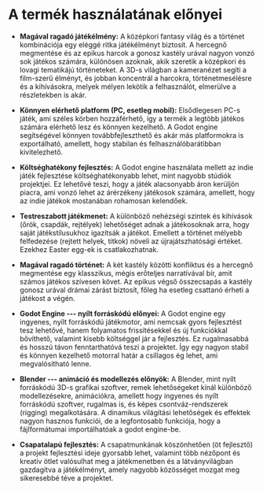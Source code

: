 # A termék használatának előnyei

- **Magával ragadó játékélmény:** A középkori fantasy világ és a történet kombinációja egy eléggé ritka játékélményt
biztosít. A hercegnő megmentése és az epikus harcok a gonosz kastély urával nagyon
vonzó sok játékos számára, különösen azoknak, akik szeretik a középkori és lovagi
tematikájú történeteket. A 3D-s világban a kameranézet segíti a film-szerű élményt, és
jobban koncentrál a harcokra, történetmesélésre és a kihívásokra, melyek mélyen
lekötik a felhasználót, elmerülve a részletekben is akár.

- **Könnyen elérhető platform (PC, esetleg mobil):** Elsődlegesen PC-s játék, ami széles körben hozzáférhető, így a termék a legtöbb játékos
számára elérhető lesz és könnyen kezelhető. A Godot engine segítségével könnyen
továbbfejleszthető és akár más platformokra is exportálható, amellett, hogy stabilan és
felhasználóbarátibban kivitelezhető.

- **Költséghatékony fejlesztés:** A Godot engine használata mellett az indie játék fejlesztése költséghatékonyabb lehet,
mint nagyobb stúdiók projektjei. Ez lehetővé teszi, hogy a játék alacsonyabb áron
kerüljön piacra, ami vonzó lehet az árérzékeny játékosok számára, amellett, hogy az
indie játékok mostanában rohamosan kelendőek.

- **Testreszabott játékmenet:** A különböző nehézségi szintek és kihívások (őrök, csapdák, rejtélyek) lehetőséget adnak
a játékosoknak arra, hogy saját játékstílusukhoz igazítsák a játékot. Emellett a történet
mélyebb felfedezése (rejtett helyek, titkok) növeli az újrajátszhatósági értéket. Ezekhez
Easter egg-ek is csatlakozhatnak.

- **Magával ragadó történet:** A két kastély közötti konfliktus és a hercegnő megmentése egy klasszikus, mégis
erőteljes narratívával bír, amit számos játékos szívesen követ. Az epikus végső
összecsapás a kastély gonosz urával drámai zárást biztosít, főleg ha esetleg csattanó
érheti a játékost a végén.

- **Godot Engine --- nyílt forráskódú előnyei:** A Godot engine egy ingyenes, nyílt forráskódú játékmotor, ami nemcsak gyors fejlesztést
tesz lehetővé, hanem folyamatos frissítésekkel és új funkciókkal bővíthető, valamint
kisebb költséggel jár a fejlesztés. Ez rugalmasabbá és hosszú távon fenntarthatóvá teszi
a projektet. Így egy nagyon stabil és könnyen kezelhető motorral határ a csillagos ég
lehet, ami megvalósítható lenne.

- **Blender --- animáció és modellezés előnyök:** A Blender, mint nyílt forráskódú 3D-s grafikai szoftver, remek lehetőségeket kínál
különböző modellezésekre, animációkra, amellett hogy ingyenes és nyílt forráskódú
szoftver, rugalmas is, és képes csontváz-rendszerek (rigging) megalkotására. A
dinamikus világítási lehetőségek és effektek nagyon hasznos funkciói, de a legfontosabb
funkciója, hogy a fájlformátumai importálhatóak a godot engine-be.

- **Csapatalapú fejlesztés:** A csapatmunkának köszönhetően (öt fejlesztő) a projekt fejlesztési ideje gyorsabb lehet,
valamint több nézőpont és kreatív ötlet valósulhat meg a játékmenetben és a
látványvilágban gazdagítva a játékélményt, amely nagyobb közösséget mozgat meg
sikeresebbé téve a projektet.

